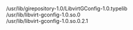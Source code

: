 /usr/lib/girepository-1.0/LibvirtGConfig-1.0.typelib  
/usr/lib/libvirt-gconfig-1.0.so.0  
/usr/lib/libvirt-gconfig-1.0.so.0.2.1  
